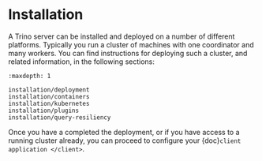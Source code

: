 # Installation

A Trino server can be installed and deployed on a number of different
platforms. Typically you run a cluster of machines with one coordinator and many
workers. You can find instructions for deploying such a cluster, and related
information, in the following sections:

```{toctree}
:maxdepth: 1

installation/deployment
installation/containers
installation/kubernetes
installation/plugins
installation/query-resiliency
```

Once you have a completed the deployment, or if you have access to a running
cluster already, you can proceed to configure your {doc}`client application
</client>`.
